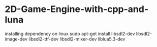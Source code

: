 # 2D-Game-Engine-with-cpp-and-luna
installing dependency  on linux 
sudo apt-get install libsdl2-dev libsdl2-image-dev libsdl2-ttf-dev libsdl2-mixer-dev liblua5.3-dev
